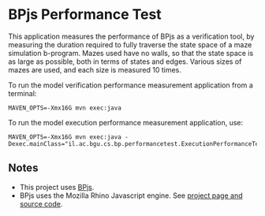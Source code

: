 # BPjs Performance Test

This application measures the performance of BPjs as a verification tool, by measuring the duration required to fully traverse the state space of a maze simulation b-program. Mazes used have no walls, so that the state space is as large as possible, both in terms of states and edges. Various sizes of mazes are used, and each size is measured 10 times.

To run the model verification performance measurement application from a terminal:

    MAVEN_OPTS=-Xmx16G mvn exec:java

To run the model execution performance measurement application, use:

    MAVEN_OPTS=-Xmx16G mvn exec:java -Dexec.mainClass="il.ac.bgu.cs.bp.performancetest.ExecutionPerformanceTest"

## Notes
* This project uses [BPjs](https://github.com/bThink-BGU/BPjs).
* BPjs uses the Mozilla Rhino Javascript engine. See [project page and source code](https://developer.mozilla.org/en-US/docs/Mozilla/Projects/Rhino).

